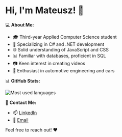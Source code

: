 # Hi, I'm Mateusz! 👋

💻 **About Me:**
- 🎓 Third-year Applied Computer Science student
- 🚀 Specializing in C# and .NET development
- 🌐 Solid understanding of JavaScript and CSS
- 📊 Familiar with databases, proficient in SQL
- 📷 Keen interest in creating videos
- 🚗 Enthusiast in automotive engineering and cars


📊 **GitHub Stats:**

![Most used languages](https://github-readme-stats.vercel.app/api/top-langs/?username=matek10000&theme=tokyonight&show_icons=true&hide_border=false&layout=compact)


📧 **Contact Me:**
- 📫 [LinkedIn](https://www.linkedin.com/in/mateusz-dyba%C5%9B-bb109b2a3/)
- 📧 [Email](mailto:mateusz.dybas10@gmail.com)


Feel free to reach out! ❤️
